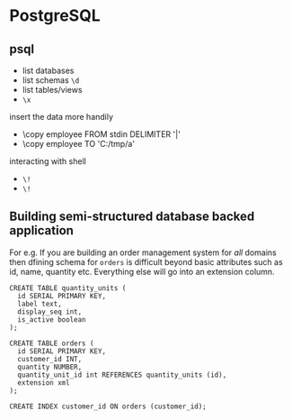 # PostgreSQL

## psql 

* list databases
* list schemas ``` \d ```
* list tables/views
* ```\x```

insert the data more handily

* \copy employee FROM stdin DELIMITER '|'
* \copy employee TO 'C:/tmp/a'

interacting with shell

* ``` \! ```
* ``` \! ```

##  Building semi-structured database backed application

For e.g. If you are building an order management system for *all* domains then  dfining schema  for ``` orders ``` is difficult beyond basic attributes such as id, name, quantity  etc. Everything else will go into an extension column.

```
CREATE TABLE quantity_units (
  id SERIAL PRIMARY KEY,
  label text,
  display_seq int,
  is_active boolean  
);

CREATE TABLE orders (
  id SERIAL PRIMARY KEY,
  customer_id INT,
  quantity NUMBER,
  quantity_unit_id int REFERENCES quantity_units (id),
  extension xml
);

CREATE INDEX customer_id ON orders (customer_id);

```
	
